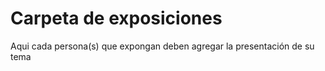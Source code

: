 # Carpeta de exposiciones

Aqui cada persona(s) que expongan deben agregar la presentación de su tema
